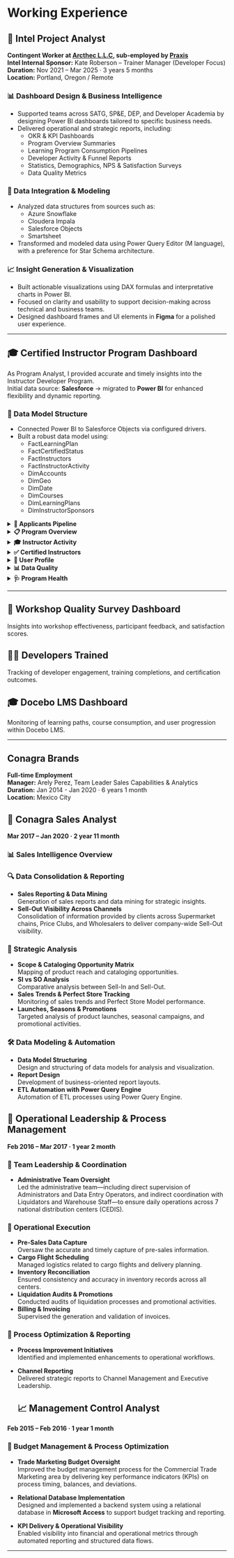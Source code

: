 
 # Working Experience

## 🧠 Intel Project Analyst  
**Contingent Worker at [Arcthec L.L.C](https://www.linkedin.com/company/artechllc/), sub-employed by [Praxis](https://www.linkedin.com/company/praxis_2/)**  
**Intel Internal Sponsor:** Kate Roberson – Trainer Manager (Developer Focus)  
**Duration:** Nov 2021 – Mar 2025  ·  3 years 5 months  
**Location:** Portland, Oregon / Remote  

### 📊 Dashboard Design & Business Intelligence
- Supported teams across SATG, SP&E, DEP, and Developer Academia by designing Power BI dashboards tailored to specific business needs.
- Delivered operational and strategic reports, including:
  - OKR & KPI Dashboards  
  - Program Overview Summaries  
  - Learning Program Consumption Pipelines  
  - Developer Activity & Funnel Reports  
  - Statistics, Demographics, NPS & Satisfaction Surveys  
  - Data Quality Metrics

### 🔗 Data Integration & Modeling
- Analyzed data structures from sources such as:
  - Azure Snowflake  
  - Cloudera Impala  
  - Salesforce Objects  
  - Smartsheet  
- Transformed and modeled data using Power Query Editor (M language), with a preference for Star Schema architecture.

### 📈 Insight Generation & Visualization
- Built actionable visualizations using DAX formulas and interpretative charts in Power BI.
- Focused on clarity and usability to support decision-making across technical and business teams.
- Designed dashboard frames and UI elements in **Figma** for a polished user experience.

---

## 🎓 Certified Instructor Program Dashboard

As Program Analyst, I provided accurate and timely insights into the Instructor Developer Program.  
Initial data source: **Salesforce** → migrated to **Power BI** for enhanced flexibility and dynamic reporting.

### 🧩 Data Model Structure
- Connected Power BI to Salesforce Objects via configured drivers.
- Built a robust data model using:
  - FactLearningPlan  
  - FactCertifiedStatus  
  - FactInstructors  
  - FactInstructorActivity  
  - DimAccounts  
  - DimGeo  
  - DimDate  
  - DimCourses  
  - DimLearningPlans  
  - DimInstructorSponsors

<details>
  <summary><strong>📌 Applicants Pipeline</strong></summary>
  <br>

  - Visualized applicant progress across learning plans and courses.
  - Enabled drill-down functionality for Program Managers and Sponsors.
  - Interactive filters: geography, sponsor, company, course status.
  - Highlighted “Pending Approval” status for managerial action.
  - Exportable Applicant Status table for Excel analysis.
  - Implemented custom DAX measure: **Days Inactive** (based on Salesforce activity field).

  <img width="501" height="305" alt="Applicants Pipeline" src="https://github.com/user-attachments/assets/d291bd6e-93a2-4fcd-85bb-c5f769672a80" />
</details>

<details>
  <summary><strong>📋 Program Overview</strong></summary>
  <br>
  Summary of program stages, enrollment metrics, and certification progress.
</details>

<details>
  <summary><strong>🎓 Instructor Activity</strong></summary>
  <br>
  Tracking of instructor engagement, course delivery, and certification support.
</details>

<details>
  <summary><strong>✅ Certified Instructors</strong></summary>
  <br>
  Overview of certified instructors by region, sponsor, and program.
</details>

<details>
  <summary><strong>👤 User Profile</strong></summary>
  <br>
  Individual applicant profiles with progress, prerequisites, and activity logs.
</details>

<details>
  <summary><strong>📊 Data Quality</strong></summary>
  <br>
  Metrics on data completeness, accuracy, and update frequency.
</details>

<details>
  <summary><strong>🩺 Program Health</strong></summary>
  <br>
  Aggregated indicators of program performance, satisfaction, and growth.
</details>

----

## 🧪 Workshop Quality Survey Dashboard  
Insights into workshop effectiveness, participant feedback, and satisfaction scores.

## 👨‍💻 Developers Trained  
Tracking of developer engagement, training completions, and certification outcomes.

## 🎓 Docebo LMS Dashboard  
Monitoring of learning paths, course consumption, and user progression within Docebo LMS.

--------------------------------------------------------------------------------------------------

## Conagra Brands

**Full-time Employment**  
**Manager:** Arely Perez, Team Leader Sales Capabilities & Analytics  
**Duration:** Jan 2014 - Jan 2020 · 6 years 1 month  
**Location:** Mexico City


## 🧠 Conagra Sales Analyst
**Mar 2017 – Jan 2020 · 2 year 11 month**  

### 📊 Sales Intelligence Overview

### 🔍 Data Consolidation & Reporting
- **Sales Reporting & Data Mining**  
  Generation of sales reports and data mining for strategic insights.
- **Sell-Out Visibility Across Channels**  
  Consolidation of information provided by clients across Supermarket chains, Price Clubs, and Wholesalers to deliver company-wide Sell-Out visibility.

### 🧭 Strategic Analysis
- **Scope & Cataloging Opportunity Matrix**  
  Mapping of product reach and cataloging opportunities.
- **SI vs SO Analysis**  
  Comparative analysis between Sell-In and Sell-Out.
- **Sales Trends & Perfect Store Tracking**  
  Monitoring of sales trends and Perfect Store Model performance.
- **Launches, Seasons & Promotions**  
  Targeted analysis of product launches, seasonal campaigns, and promotional activities.

### 🛠️ Data Modeling & Automation
- **Data Model Structuring**  
  Design and structuring of data models for analysis and visualization.
- **Report Design**  
  Development of business-oriented report layouts.
- **ETL Automation with Power Query Engine**  
  Automation of ETL processes using Power Query Engine.

## 🏢 Operational Leadership & Process Management
**Feb 2016 – Mar 2017 · 1 year 2 month**  


### 👥 Team Leadership & Coordination
- **Administrative Team Oversight**  
  Led the administrative team—including direct supervision of Administrators and Data Entry Operators, and indirect coordination with Liquidators and Warehouse Staff—to ensure daily operations across 7 national distribution centers (CEDIS).

### 🚚 Operational Execution
- **Pre-Sales Data Capture**  
  Oversaw the accurate and timely capture of pre-sales information.
- **Cargo Flight Scheduling**  
  Managed logistics related to cargo flights and delivery planning.
- **Inventory Reconciliation**  
  Ensured consistency and accuracy in inventory records across all centers.
- **Liquidation Audits & Promotions**  
  Conducted audits of liquidation processes and promotional activities.
- **Billing & Invoicing**  
  Supervised the generation and validation of invoices.

### 🔧 Process Optimization & Reporting
- **Process Improvement Initiatives**  
  Identified and implemented enhancements to operational workflows.
- **Channel Reporting**  
  Delivered strategic reports to Channel Management and Executive Leadership.

  ## 📈 Management Control Analyst  
**Feb 2015 – Feb 2016 · 1 year 1 month**  


### 🧮 Budget Management & Process Optimization
- **Trade Marketing Budget Oversight**  
  Improved the budget management process for the Commercial Trade Marketing area by delivering key performance indicators (KPIs) on process timing, balances, and deviations.

- **Relational Database Implementation**  
  Designed and implemented a backend system using a relational database in **Microsoft Access** to support budget tracking and reporting.

- **KPI Delivery & Operational Visibility**  
  Enabled visibility into financial and operational metrics through automated reporting and structured data flows.

---

